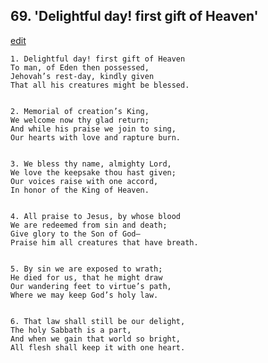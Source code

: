 
## 69.  'Delightful day! first gift of Heaven'
[edit](https://docs.google.com/document/d/1WHr23RVlH%2DSfIFCWG7v_39PG8Lib6e0p/edit?mode=html)



    1. Delightful day! first gift of Heaven
    To man, of Eden then possessed,
    Jehovah’s rest-day, kindly given
    That all his creatures might be blessed.


    2. Memorial of creation’s King,
    We welcome now thy glad return;
    And while his praise we join to sing,
    Our hearts with love and rapture burn.


    3. We bless thy name, almighty Lord,
    We love the keepsake thou hast given;
    Our voices raise with one accord,
    In honor of the King of Heaven.


    4. All praise to Jesus, by whose blood
    We are redeemed from sin and death;
    Give glory to the Son of God—
    Praise him all creatures that have breath.


    5. By sin we are exposed to wrath;
    He died for us, that he might draw
    Our wandering feet to virtue’s path,
    Where we may keep God’s holy law.


    6. That law shall still be our delight,
    The holy Sabbath is a part,
    And when we gain that world so bright,
    All flesh shall keep it with one heart.
